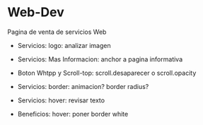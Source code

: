 # Web-Dev
Pagina de venta de servicios Web


- Servicios: logo: analizar imagen
- Servicios: Mas Informacion: anchor a pagina informativa
- Boton Whtpp y Scroll-top: scroll.desaparecer o scroll.opacity

- Servicios: border: animacion? border radius?
- Servicios: hover: revisar texto
- Beneficios: hover: poner border white
